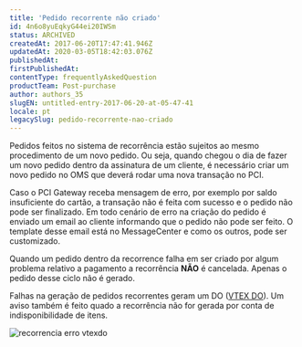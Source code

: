 ```yaml
---
title: 'Pedido recorrente não criado'
id: 4n6o8yuEqkyG44ei20IWSm
status: ARCHIVED
createdAt: 2017-06-20T17:47:41.946Z
updatedAt: 2020-03-05T18:42:03.076Z
publishedAt: 
firstPublishedAt: 
contentType: frequentlyAskedQuestion
productTeam: Post-purchase
author: authors_35
slugEN: untitled-entry-2017-06-20-at-05-47-41
locale: pt
legacySlug: pedido-recorrente-nao-criado
---
```


Pedidos feitos no sistema de recorrência estão sujeitos ao mesmo procedimento de um novo pedido. Ou seja, quando chegou o dia de fazer um novo pedido dentro da assinatura de um cliente, é necessário criar um novo pedido no OMS que deverá rodar uma nova transação no PCI.

Caso o PCI Gateway receba mensagem de erro, por exemplo por saldo insuficiente do cartão, a transação não é feita com sucesso e o pedido não pode ser finalizado. Em todo cenário de erro na criação do pedido é enviado um email ao cliente informando que o pedido não pode ser feito. O template desse email está no MessageCenter e como os outros, pode ser customizado.

Quando um pedido dentro da recorrence falha em ser criado por algum problema relativo a pagamento a recorrência __NÃO__ é cancelada. Apenas o pedido desse ciclo não é gerado.

Falhas na geração de pedidos recorrentes geram um DO ([VTEX DO](http://help.vtex.com/pt/tutorial/vtex-do "VTEX DO")). Um aviso também é feito quado a recorrência não for gerada por conta de indisponibilidade de itens.

![recorrencia erro vtexdo](//images.contentful.com/alneenqid6w5/5bW2FX0E24yeiEkWKUimsI/44121ea3f5f90edb0991cab05c54f23f/recorrencia_erro_vtexdo.png)
